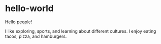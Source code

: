 # hello-world

Hello people!

I like exploring, sports, and learning about different cultures.
I enjoy eating tacos, pizza, and hamburgers.
